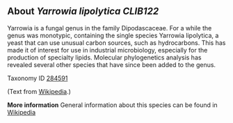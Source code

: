 **About *Yarrowia lipolytica CLIB122***
-------------------------
Yarrowia is a fungal genus in the family Dipodascaceae. For a while 
the genus was monotypic, containing the single species Yarrowia 
lipolytica, a yeast that can use unusual carbon sources, such as 
hydrocarbons. This has made it of interest for use in industrial 
microbiology, especially for the production of specialty lipids. 
Molecular phylogenetics analysis has revealed several other species 
that have since been added to the genus.



Taxonomy ID [284591](https://www.uniprot.org/taxonomy/284591)

(Text from [Wikipedia](https://en.wikipedia.org/).)

**More information**
General information about this species can be found in [Wikipedia](https://en.wikipedia.org/wiki/Yarrowia)
